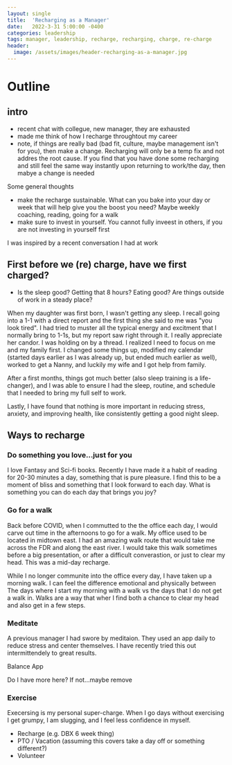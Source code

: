 ```yaml
---
layout: single
title:  'Recharging as a Manager'
date:   2022-3-31 5:00:00 -0400
categories: leadership
tags: manager, leadership, recharge, recharging, charge, re-charge
header:
  image: /assets/images/header-recharging-as-a-manager.jpg
---
```


# Outline
## intro
- recent chat with collegue, new manager, they are exhausted
- made me think of how I recharge throughtout my career
- note, if things are really bad (bad fit, culture, maybe management isn't for you), then make a change. Recharging will only be a temp fix and not addres the root cause. If you find that you have done some recharging and still feel the same way instantly upon returning to work/the day, then mabye a change is needed

Some general thoughts
- make the recharge sustainable. What can you bake into your day or week that will help give you the boost you need? Maybe weekly coaching, reading, going for a walk
- make sure to invest in yourself. You cannot fully inveest in others, if you are not investing in yourself first

I was inspired by a recent conversation I had at work

## First before we (re) charge, have we first charged?
- Is the sleep good? Getting that 8 hours? Eating good? Are things outside of work in a steady place?

When my daughter was first born, I wasn't getting any sleep. I recall going into a 1-1 with a direct report and the first thing she said to me was "you look tired".  I had tried to muster all the typical energy and excitment that I normally bring to 1-1s, but my report saw right through it. I really appreciate her candor. I was holding on by a thread. I realized I need to focus on me and my family first. I changed some things up, modified my calendar (started days earlier as I was already up, but ended much earlier as well), worked to get a Nanny, and luckily my wife and I got help from family.

After a first months, things got much better (also sleep training is a life-changer), and I was able to ensure I had the sleep, routine, and schedule that I needed to bring my full self to work.

Lastly, I have found that nothing is more important in reducing stress, anxiety, and improving health, like consistently getting a good night sleep.

## Ways to recharge
### Do something you love...just for you
I love Fantasy and Sci-fi books. Recently I have made it a habit of reading for 20-30 minutes a day, something that is pure pleasure. I find this to be a moment of bliss and something that I look forward to each day.  What is something you can do each day that brings you joy?


### Go for a walk
Back before COVID, when I commutted to the the office each day, I would carve out time in the afternoons to go for a walk. My office used to be located in midtown east. I had an amazing walk route that would take me across the FDR and along the east river. I would take this walk sometimes before a big presentation, or after a difficult converastion, or just to clear my head. This was a mid-day recharge.

While I no longer communite into the office every day, I have taken up a morning walk. I can feel the difference emotional and physically between The days where I start my morning with a walk vs the days that I do not get a walk in. Walks are a way that wher I find both a chance to clear my head and also get in a few steps.   

### Meditate
A previous manager I had swore by meditaion. They used an app daily to reduce stress and center themselves. I have recently tried this out intermittendely to great results.

Balance App

Do I have more here? If not...maybe remove

### Exercise
Execersing is my personal super-charge. When I go days without exercising I get grumpy, I am slugging, and I feel less confidence in myself.



- Recharge (e.g. DBX 6 week thing)
- PTO / Vacation (assuming this covers take a day off or something different?)
- Volunteer
